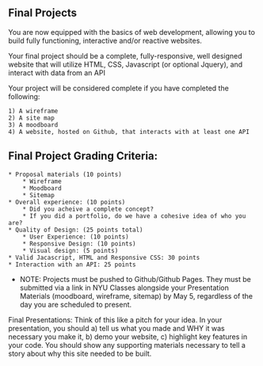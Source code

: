 ## Final Projects

You are now equipped with the basics of web development, allowing you to build fully functioning, interactive and/or reactive websites. 

Your final project should be a complete, fully-responsive, well designed website that will utilize HTML, CSS, Javascript (or optional Jquery), and interact with data from an API

Your project will be considered complete if you have completed the following:

    1) A wireframe
    2) A site map
    3) A moodboard
    4) A website, hosted on Github, that interacts with at least one API
    
## Final Project Grading Criteria:

    * Proposal materials (10 points)
        * Wireframe
        * Moodboard
        * Sitemap
    * Overall experience: (10 points)
        * Did you acheive a complete concept?
        * If you did a portfolio, do we have a cohesive idea of who you are? 
    * Quality of Design: (25 points total)
        * User Experience: (10 points)
        * Responsive Design: (10 points)
        * Visual design: (5 points)
    * Valid Jacascript, HTML and Responsive CSS: 30 points
    * Interaction with an API: 25 points

* NOTE: Projects must be pushed to Github/Github Pages. They must be submitted via a link in NYU Classes alongside your Presentation Materials (moodboard, wireframe, sitemap) by May 5, regardless of the day you are scheduled to present.

Final Presentations: Think of this like a pitch for your idea. In your presentation, you should a) tell us what you made and WHY it was necessary you make it, b) demo your website, c) highlight key features in your code. You should show any supporting materials necessary to tell a story about why this site needed to be built. 
